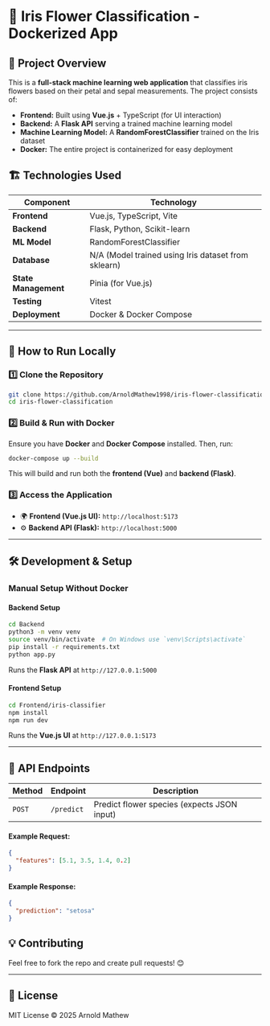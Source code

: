 # 🌸 Iris Flower Classification - Dockerized App

## 📌 Project Overview
This is a **full-stack machine learning web application** that classifies iris flowers based on their petal and sepal measurements. The project consists of:

- **Frontend:** Built using **Vue.js** + TypeScript (for UI interaction)
- **Backend:** A **Flask API** serving a trained machine learning model
- **Machine Learning Model:** A **RandomForestClassifier** trained on the Iris dataset
- **Docker:** The entire project is containerized for easy deployment

## 🏗️ Technologies Used
| Component  | Technology |
|------------|-----------|
| **Frontend**  | Vue.js, TypeScript, Vite |
| **Backend**   | Flask, Python, Scikit-learn |
| **ML Model**  | RandomForestClassifier |
| **Database**  | N/A (Model trained using Iris dataset from sklearn) |
| **State Management** | Pinia (for Vue.js) |
| **Testing**   | Vitest |
| **Deployment** | Docker & Docker Compose |

---

## 🚀 How to Run Locally

### **1️⃣ Clone the Repository**
```sh
git clone https://github.com/ArnoldMathew1998/iris-flower-classification.git
cd iris-flower-classification
```

### **2️⃣ Build & Run with Docker**
Ensure you have **Docker** and **Docker Compose** installed. Then, run:
```sh
docker-compose up --build
```
This will build and run both the **frontend (Vue)** and **backend (Flask)**.

### **3️⃣ Access the Application**
- 🌍 **Frontend (Vue.js UI):** `http://localhost:5173`
- ⚙️ **Backend API (Flask):** `http://localhost:5000`

---

## 🛠️ Development & Setup

### **Manual Setup Without Docker**
#### **Backend Setup**
```sh
cd Backend
python3 -m venv venv
source venv/bin/activate  # On Windows use `venv\Scripts\activate`
pip install -r requirements.txt
python app.py
```
Runs the **Flask API** at `http://127.0.0.1:5000`

#### **Frontend Setup**
```sh
cd Frontend/iris-classifier
npm install
npm run dev
```
Runs the **Vue.js UI** at `http://127.0.0.1:5173`

---

## 📡 API Endpoints
| Method | Endpoint       | Description |
|--------|---------------|-------------|
| `POST` | `/predict`    | Predict flower species (expects JSON input) |

#### Example Request:
```json
{
  "features": [5.1, 3.5, 1.4, 0.2]
}
```
#### Example Response:
```json
{
  "prediction": "setosa"
}
```


## 💡 Contributing
Feel free to fork the repo and create pull requests! 😊

---

## 📜 License
MIT License © 2025 Arnold Mathew

